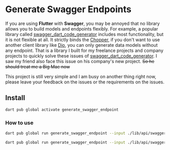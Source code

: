 # Generate Swagger Endpoints

If you are using **Flutter** with **Swagger**, you may be annoyed that no library allows you to build models and endpoints flexibly. For example, a popular library called [swagger_dart_code_generator](https://pub.dev/packages/swagger_dart_code_generator) includes most functionality, but it is not flexible at all. It strictly binds the [Chopper](https://pub.dev/packages/chopper), if you don't want to use another client library like [Dio](https://pub.dev/packages/dio), you can only generate data models without any endpoint. That is a library I built for my freelance projects and company projects to quickly solve these issues of [swagger_dart_code_generator](https://pub.dev/packages/swagger_dart_code_generator). I saw my friend also face this issue on his company's new project. ~~So he should treat me a Big Mac now~~

This project is still very simple and I am busy on another thing right now, please leave your feedback on the issues or the requirements on the issues.

## Install

```Bash
dart pub global activate generate_swagger_endpoint
```

### How to use

```Bash
dart pub global run generate_swagger_endpoint --input ./lib/api/swagger -output ./lib/api/endpoints/

dart pub global run generate_swagger_endpoint --input ./lib/api/swagger -output ./lib/api/endpoints/
```
